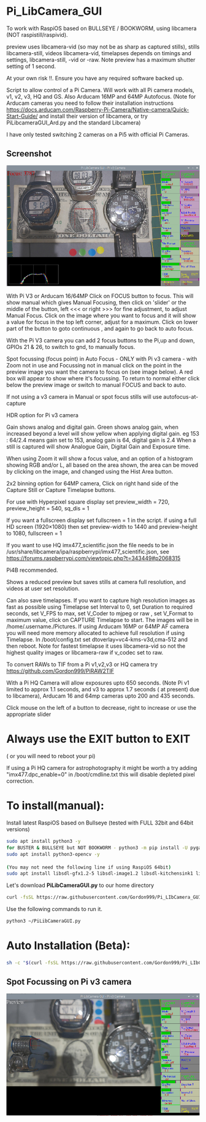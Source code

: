 # Pi_LibCamera_GUI 

To work with RaspiOS based on BULLSEYE / BOOKWORM, using libcamera (NOT raspistill/raspivid).

preview uses libcamera-vid (so may not be as sharp as captured stills), stills libcamera-still, videos libcamera-vid, timelapses depends on timings and settings, libcamera-still, -vid or -raw. Note preview has a maximum shutter setting of 1 second.

At your own risk !!. Ensure you have any required software backed up.

Script to allow control of a Pi Camera. Will work with all Pi camera models, v1, v2, v3, HQ and GS. Also Arducam 16MP and 64MP Autofocus. 
(Note for Arducam cameras you need to follow their installation instructions https://docs.arducam.com/Raspberry-Pi-Camera/Native-camera/Quick-Start-Guide/ 
and install their version of libcamera, or try PiLibcameraGUI_Ard.py and the standard Libcamera)

I have only tested switching 2 cameras on a Pi5 with official Pi Cameras.

## Screenshot

![screenshot](screenshot.jpg)

With Pi V3 or Arducam 16/64MP Click on FOCUS button to focus. This will show manual which gives Manual Focusing, then click on 'slider' or the middle of the button, left <<< or right >>> for fine adjustment, to adjust Manual Focus. Click on the image where you want to focus and it will show a value for focus in the top left corner, adjust for a maximum. Click on lower part of the button to goto continuous , and again to go back to auto focus.

With the Pi V3 camera you can add 2 focus buttons to the Pi,up and down, GPIOs 21 & 26, to switch to gnd, to manually focus.

Spot focussing (focus point) in Auto Focus - ONLY with Pi v3 camera - with Zoom not in use and Focussing not in manual click on the point in the preview image you want the camera to focus on (see image below). A red box will appear to show where it's focussing. To return to normal either click below the preview image or switch to manual FOCUS and back to auto.

If not using a v3 camera in Manual or spot focus stills will use autofocus-at-capture

HDR option for Pi v3 camera

Gain shows analog and digital gain. Green shows analog gain, when increased beyond a level will show yellow when applying digital gain.
eg 153 : 64/2.4 means gain set to 153, analog gain is 64, digital gain is 2.4
When a still is captured will show Analogue Gain, Digital Gain and Exposure time.

When using Zoom it will show a focus value, and an option of a histogram showing RGB and/or L, all based on the area shown, the area can be moved by clicking on the image, and changed using the Hist Area button.

2x2 binning option for 64MP camera, Click on right hand side of the Capture Still or Capture Timelapse buttons. 

For use with Hyperpixel square display set preview_width  = 720, preview_height = 540, sq_dis = 1 

If you want a fullscreen display set fullscreen = 1 in the script. if using a full HD screen (1920×1080) then set preview-width to 1440 and preview-height to 1080, fullscreen = 1

lf you want to use HQ imx477_scientific.json the file needs to be in /usr/share/libcamera/ipa/raspberrypi/imx477_scientific.json, see https://forums.raspberrypi.com/viewtopic.php?t=343449#p2068315

Pi4B recommended.

Shows a reduced preview but saves stills at camera full resolution, and videos at user set resolution.

Can also save timelapses. If you want to capture high resolution images as fast as possible using Timelapse set Interval to 0, set Duration to required seconds, set V_FPS to max, set V_Coder to mjpeg or raw , set V_Format to maximum value, click on CAPTURE Timelapse to start. The images will be in /home/.username./Pictures. If using Arducam 16MP or 64MP AF camera you will need more memory allocated to achieve full resolution if using Timelapse. In /boot/config.txt set dtoverlay=vc4-kms-v3d,cma-512 and then reboot. Note for fastest timelapse it uses libcamera-vid so not the highest quality images or libcamera-raw if v_codec set to raw.

To convert RAWs to TIF from a Pi v1,v2,v3 or HQ camera try https://github.com/Gordon999/PiRAW2TIF

With a Pi HQ Camera will allow exposures upto 650 seconds. (Note Pi v1 limited to approx 1.1 seconds, and v3 to approx 1.7 seconds ( at present) due to libcamera), Arducam 16 and 64mp cameras upto 200 and 435 seconds.

Click mouse on the left of a button to decrease, right to increase or use the appropriate slider

 # Always use the EXIT button to EXIT
 ( or you will need to reboot your pi)
 
lf using a Pi HQ camera for astrophotography it might be worth a try adding "imx477.dpc_enable=0" in /boot/cmdline.txt this will disable depleted pixel correction. 

# To install(manual):

Install latest RaspiOS based on Bullseye (tested with FULL 32bit and 64bit versions)
```bash
sudo apt install python3 -y
for BUSTER & BULLSEYE but NOT BOOKWORM - python3 -m pip install -U pygame --user
sudo apt install python3-opencv -y

(You may not need the following line if using RaspiOS 64bit)
sudo apt install libsdl-gfx1.2-5 libsdl-image1.2 libsdl-kitchensink1 libsdl-mixer1.2 libsdl-sound1.2 libsdl-ttf2.0-0 libsdl1.2debian libsdl2-2.0-0 libsdl2-gfx-1.0-0 libsdl2-image-2.0-0 libsdl2-mixer-2.0-0 libsdl2-ttf-2.0-0 -y

```
Let's download **PiLibCameraGUI.py** to our home directory

```bash
curl -fsSL https://raw.githubusercontent.com/Gordon999/Pi_LIbCamera_GUI/main/PiLibCameraGUI.py -o ~/PiLibCameraGUI.py
```

Use the following commands to run it.
  
```bash
python3 ~/PiLibCameraGUI.py
```


# Auto Installation (Beta):

```bash
sh -c "$(curl -fsSL https://raw.githubusercontent.com/Gordon999/Pi_LIbCamera_GUI/main/install.sh)"
```

## Spot Focussing on Pi v3 camera

![spotfocus](spotfocus.jpg)

